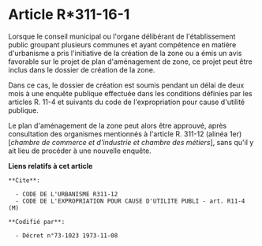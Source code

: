 # Article R*311-16-1

Lorsque le conseil municipal ou l'organe délibérant de l'établissement public groupant plusieurs communes et ayant compétence
en matière d'urbanisme a pris l'initiative de la création de la zone ou a émis un avis favorable sur le projet de plan
d'aménagement de zone, ce projet peut être inclus dans le dossier de création de la zone.

Dans ce cas, le dossier de création est soumis pendant un délai de deux mois à une enquête publique effectuée dans les
conditions définies par les articles R. 11-4 et suivants du code de l'expropriation pour cause d'utilité publique.

Le plan d'aménagement de la zone peut alors être approuvé, après consultation des organismes mentionnés à l'article R. 311-12
(alinéa 1er) [*chambre de commerce et d'industrie et chambre des métiers*], sans qu'il y ait lieu de procéder à une nouvelle
enquête.

**Liens relatifs à cet article**

	**Cite**:

	  - CODE DE L'URBANISME R311-12
	  - CODE DE L'EXPROPRIATION POUR CAUSE D'UTILITE PUBLI - art. R11-4 (M)

	**Codifié par**:

	  - Décret n°73-1023 1973-11-08
